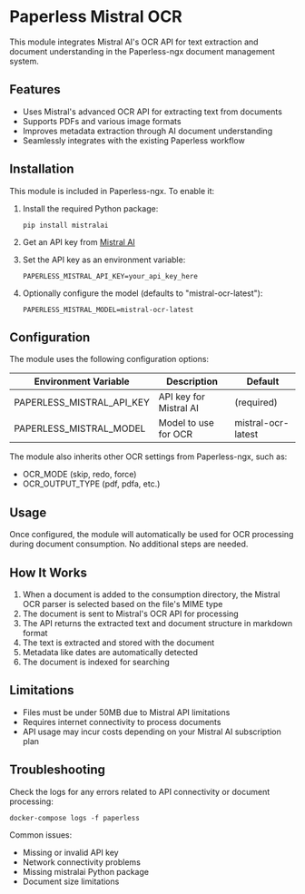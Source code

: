 # Paperless Mistral OCR

This module integrates Mistral AI's OCR API for text extraction and document understanding in the Paperless-ngx document management system.

## Features

- Uses Mistral's advanced OCR API for extracting text from documents
- Supports PDFs and various image formats
- Improves metadata extraction through AI document understanding
- Seamlessly integrates with the existing Paperless workflow

## Installation

This module is included in Paperless-ngx. To enable it:

1. Install the required Python package:

   ```
   pip install mistralai
   ```

2. Get an API key from [Mistral AI](https://console.mistral.ai/)

3. Set the API key as an environment variable:

   ```
   PAPERLESS_MISTRAL_API_KEY=your_api_key_here
   ```

4. Optionally configure the model (defaults to "mistral-ocr-latest"):
   ```
   PAPERLESS_MISTRAL_MODEL=mistral-ocr-latest
   ```

## Configuration

The module uses the following configuration options:

| Environment Variable      | Description            | Default            |
| ------------------------- | ---------------------- | ------------------ |
| PAPERLESS_MISTRAL_API_KEY | API key for Mistral AI | (required)         |
| PAPERLESS_MISTRAL_MODEL   | Model to use for OCR   | mistral-ocr-latest |

The module also inherits other OCR settings from Paperless-ngx, such as:

- OCR_MODE (skip, redo, force)
- OCR_OUTPUT_TYPE (pdf, pdfa, etc.)

## Usage

Once configured, the module will automatically be used for OCR processing during document consumption. No additional steps are needed.

## How It Works

1. When a document is added to the consumption directory, the Mistral OCR parser is selected based on the file's MIME type
2. The document is sent to Mistral's OCR API for processing
3. The API returns the extracted text and document structure in markdown format
4. The text is extracted and stored with the document
5. Metadata like dates are automatically detected
6. The document is indexed for searching

## Limitations

- Files must be under 50MB due to Mistral API limitations
- Requires internet connectivity to process documents
- API usage may incur costs depending on your Mistral AI subscription plan

## Troubleshooting

Check the logs for any errors related to API connectivity or document processing:

```
docker-compose logs -f paperless
```

Common issues:

- Missing or invalid API key
- Network connectivity problems
- Missing mistralai Python package
- Document size limitations
